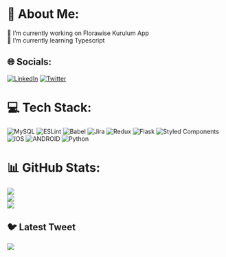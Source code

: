 # 💫 About Me:
🔭 I’m currently working on Florawise Kurulum App<br>🌱 I’m currently learning Typescript<br>


## 🌐 Socials:
[![LinkedIn](https://img.shields.io/badge/LinkedIn-%230077B5.svg?logo=linkedin&logoColor=white)](https://linkedin.com/in/alper-kizilbay) [![Twitter](https://img.shields.io/badge/Twitter-%231DA1F2.svg?logo=Twitter&logoColor=white)](https://twitter.com/Alperkizilbay) 

# 💻 Tech Stack:
![MySQL](https://img.shields.io/badge/mysql-%2300f.svg?style=plastic&logo=mysql&logoColor=white) ![ESLint](https://img.shields.io/badge/ESLint-4B3263?style=plastic&logo=eslint&logoColor=white) ![Babel](https://img.shields.io/badge/Babel-F9DC3e?style=plastic&logo=babel&logoColor=black) ![Jira](https://img.shields.io/badge/jira-%230A0FFF.svg?style=plastic&logo=jira&logoColor=white) ![Redux](https://img.shields.io/badge/redux-%23593d88.svg?style=plastic&logo=redux&logoColor=white) ![Flask](https://img.shields.io/badge/flask-%23000.svg?style=plastic&logo=flask&logoColor=white) ![Styled Components](https://img.shields.io/badge/styled--components-DB7093?style=plastic&logo=styled-components&logoColor=white) ![IOS](https://img.shields.io/badge/IOS-%2320232a.svg?style=plastic&logo=apple&logoColor=white) ![ANDROID](https://img.shields.io/badge/android-%2320232a.svg?style=plastic&logo=android&logoColor=%a4c639) ![Python](https://img.shields.io/badge/python-3670A0?style=plastic&logo=python&logoColor=ffdd54)
# 📊 GitHub Stats:
![](https://github-readme-stats.vercel.app/api?username=alperkizilby&theme=dracula&hide_border=false&include_all_commits=true&count_private=true)<br/>
![](https://github-readme-streak-stats.herokuapp.com/?user=alperkizilby&theme=dracula&hide_border=false)<br/>
![](https://github-readme-stats.vercel.app/api/top-langs/?username=alperkizilby&theme=dracula&hide_border=false&include_all_commits=true&count_private=true&layout=compact)

## 🐦 Latest Tweet
[![](https://gtce.itsvg.in/api?username=Alperkizilbay)](https://github.com/VishwaGauravIn/github-twitter-card-embed)

<!-- Proudly created with GPRM ( https://gprm.itsvg.in ) -->
